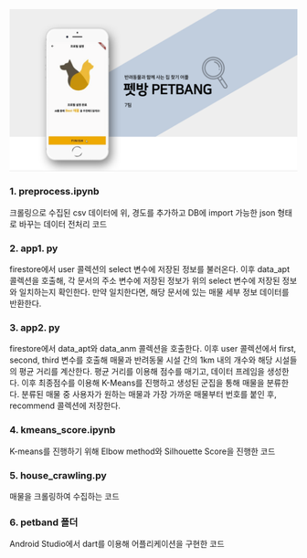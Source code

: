 ![슬라이드1](./images/슬라이드1.PNG)


<h3> 1. preprocess.ipynb </h3>
  
크롤링으로 수집된 csv 데이터에 위, 경도를 추가하고 DB에 import 가능한 json 형태로 바꾸는 데이터 전처리 코드

<h3> 2. app1. py </h3>

firestore에서 user 콜렉션의 select 변수에 저장된 정보를 불러온다.
이후 data_apt 콜렉션을 호출해, 각 문서의 주소 변수에 저장된 정보가 위의 select 변수에 저장된 정보와 일치하는지 확인한다.
만약 일치한다면, 해당 문서에 있는 매물 세부 정보 데이터를 반환한다.

<h3> 3. app2. py </h3>
  
firestore에서 data_apt와 data_anm 콜렉션을 호출한다.
이후 user 콜렉션에서 first, second, third 변수를 호출해 매물과 반려동물 시설 간의 1km 내의 개수와 해당 시설들의 평균 거리를 계산한다.
평균 거리를 이용해 점수를 매기고, 데이터 프레임을 생성한다.
이후 최종점수를 이용해 K-Means를 진행하고 생성된 군집을 통해 매물을 분류한다.
분류된 매물 중 사용자가 원하는 매물과 가장 가까운 매물부터 번호를 붙인 후, recommend 콜렉션에 저장한다.

<h3> 4. kmeans_score.ipynb </h3>

K-means를 진행하기 위해 Elbow method와 Silhouette Score을 진행한 코드

<h3> 5. house_crawling.py </h3>
매물을 크롤링하여 수집하는 코드

<h3> 6. petband 폴더 </h3>
Android Studio에서 dart를 이용해 어플리케이션을 구현한 코드
